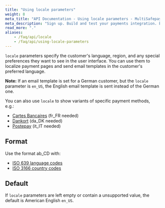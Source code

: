 ```yaml
---
title: "Using locale parameters"
weight: 8
meta_title: "API Documentation - Using locale parameters - MultiSafepay Docs"
meta_description: "Sign up. Build and test your payments integration. Explore our products and services. Use our API Reference, SDKs, and wrappers. Get support."
read_more: "."
aliases:
    - /faq/api/locale
    - /faq/api/using-locale-parameters
---
```

`locale` parameters specify the customer's language, region, and any special preferences they want to see in the user interface. You can use them to localize payment pages and send email templates in the customer's preferred language. 

**Note:** If an email template is set for a German customer, but the `locale` parameter is `en_US`, the English email template is sent instead of the German one.

You can also use `locale` to show variants of specific payment methods, e.g.:

* [Cartes Bancaires](/payment-methods/credit-and-debit-cards/cartes-bancaires) (fr_FR needed) 
* [Dankort](/payment-methods/credit-and-debit-cards/dankort) (da_DK needed)
* [Postepay](/payment-methods/credit-and-debit-cards/postepay) (it_IT needed)

## Format

Use the format ab_CD with:

- [ISO 639 language codes](https://www.iso.org/iso-639-language-codes.html) 
- [ISO 3166 country codes](https://www.iso.org/iso-3166-country-codes.html) 

## Default

If `locale` parameters are left empty or contain a unsupported value, the default is American English `en_US`.




 